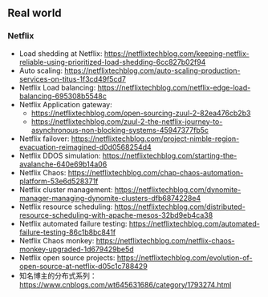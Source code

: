 ## Real world
### Netflix
* Load shedding at Netflix: https://netflixtechblog.com/keeping-netflix-reliable-using-prioritized-load-shedding-6cc827b02f94
* Auto scaling: https://netflixtechblog.com/auto-scaling-production-services-on-titus-1f3cd49f5cd7
* Netflix Load balancing: https://netflixtechblog.com/netflix-edge-load-balancing-695308b5548c
* Netflix Application gateway: 
  * https://netflixtechblog.com/open-sourcing-zuul-2-82ea476cb2b3
  * https://netflixtechblog.com/zuul-2-the-netflix-journey-to-asynchronous-non-blocking-systems-45947377fb5c
* Netflix failover: https://netflixtechblog.com/project-nimble-region-evacuation-reimagined-d0d0568254d4
* Netflix DDOS simulation: https://netflixtechblog.com/starting-the-avalanche-640e69b14a06
* Netflix Chaos: https://netflixtechblog.com/chap-chaos-automation-platform-53e6d528371f
* Netflix cluster management: https://netflixtechblog.com/dynomite-manager-managing-dynomite-clusters-dfb6874228e4
* Netflix resource scheduling: https://netflixtechblog.com/distributed-resource-scheduling-with-apache-mesos-32bd9eb4ca38
* Netflix automated failure testing: https://netflixtechblog.com/automated-failure-testing-86c1b8bc841f
* Netflix Chaos monkey: https://netflixtechblog.com/netflix-chaos-monkey-upgraded-1d679429be5d
* Netflix open source projects: https://netflixtechblog.com/evolution-of-open-source-at-netflix-d05c1c788429
* 知名博主的分布式系列：https://www.cnblogs.com/wt645631686/category/1793274.html